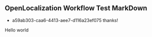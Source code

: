 ## OpenLocalization Workflow Test MarkDown
* a59ab303-caa6-4413-aee7-d116a23ef075 
thanks!

Hello world